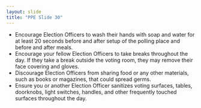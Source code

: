 ```yaml
---
layout: slide
title: "PPE Slide 30"
---
```


- Encourage Election Officers to wash their hands with soap and water for at least 20 seconds before and after setup of the polling place and before and after meals.
- Encourage your fellow Election Officers to take breaks throughout the day. If they take a break outside the voting room, they may remove their face covering and gloves.
- Discourage Election Officers from sharing food or any other materials, such as books or magazines, that could spread germs.
- Ensure you or another Election Officer sanitizes voting surfaces, tables, doorknobs, light switches, handles, and other frequently touched surfaces throughout the day.

